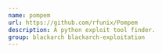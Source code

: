 ```yaml
---
name: pompem
url: https://github.com/rfunix/Pompem
description: A python exploit tool finder.
group: blackarch blackarch-exploitation
---
```


